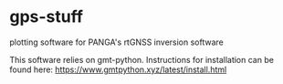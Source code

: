 # gps-stuff

plotting software for PANGA's rtGNSS inversion software

This software relies on gmt-python. Instructions for installation can be found here:
https://www.gmtpython.xyz/latest/install.html
